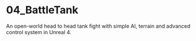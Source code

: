 # 04_BattleTank
An open-world head to head tank fight with simple AI, terrain and advanced control system in Unreal 4.

